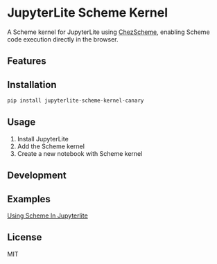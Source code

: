 # JupyterLite Scheme Kernel

A Scheme kernel for JupyterLite using [ChezScheme](https://github.com/cisco/ChezScheme), enabling Scheme code execution directly in the browser.

## Features

## Installation

```bash
pip install jupyterlite-scheme-kernel-canary
```

## Usage

1. Install JupyterLite
2. Add the Scheme kernel
3. Create a new notebook with Scheme kernel

## Development

## Examples

[Using Scheme In Jupyterlite](https://bencode.github.io/code/notebooks/index.html?path=using-scheme-in-jupyterlite.ipynb)

## License

MIT

